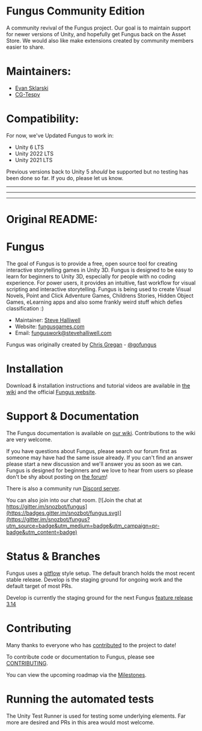 Fungus Community Edition
========================
A community revival of the Fungus project. Our goal is to maintain support for newer versions of Unity, and hopefully get Fungus back on the Asset Store.
We would also like make extensions created by community members easier to share.

Maintainers:
============
- [Evan Sklarski](https://github.com/esklarski)
- [CG-Tespy](https://github.com/CG-Tespy)

Compatibility:
==============
For now, we've Updated Fungus to work in:
- Unity 6 LTS
- Unity 2022 LTS
- Unity 2021 LTS

Previous versions back to Unity 5 _should_ be supported but no testing has been done so far. If you do, please let us know.


___
___
___


Original README:
================
Fungus
======

The goal of Fungus is to provide a free, open source tool for creating interactive storytelling games in Unity 3D. Fungus is designed to be easy to learn for beginners to Unity 3D, especially for people with no coding experience. For power users, it provides an intuitive, fast workflow for visual scripting and interactive storytelling. Fungus is being used to create Visual Novels, Point and Click Adventure Games, Childrens Stories, Hidden Object Games, eLearning apps and also some frankly weird stuff which defies classification :)

- Maintainer: [Steve Halliwell](https://github.com/stevehalliwell)
- Website: [fungusgames.com](https://fungusgames.com)
- Email: funguswork@stevehalliwell.com 

Fungus was originally created by [Chris Gregan](https://github.com/chrisgregan) - [@gofungus](https://twitter.com/gofungus)

Installation
============

Download & installation instructions and tutorial videos are available in [the wiki](https://github.com/snozbot/fungus/wiki/installation) and the official [Fungus website](https://fungusgames.com).

Support & Documentation
=======

The Fungus documentation is available on [our wiki](https://github.com/snozbot/fungus/wiki). Contributions to the wiki are very  welcome.

If you have questions about Fungus, please search our forum first as someone may have had the same issue already. If you can't find an answer please start a new discussion and we'll answer you as soon as we can. Fungus is designed for beginners and we love to hear from users so please don't be shy about posting on [the forum](https://fungusgames.com/forum)!

There is also a community run [Discord server](https://discord.gg/99RqraQ).

You can also join into our chat room.
[![Join the chat at https://gitter.im/snozbot/fungus](https://badges.gitter.im/snozbot/fungus.svg)](https://gitter.im/snozbot/fungus?utm_source=badge&utm_medium=badge&utm_campaign=pr-badge&utm_content=badge)


Status & Branches
=================

Fungus uses a [gitflow](https://nvie.com/posts/a-successful-git-branching-model/) style setup. The default branch holds the most recent stable release. Develop is the staging ground for ongoing work and the default target of most PRs. 

Develop is currently the staging ground for the next Fungus [feature release 3.14](https://github.com/snozbot/fungus/milestone/1)

Contributing
============

Many thanks to everyone who has [contributed](https://github.com/snozbot/fungus/graphs/contributors) to the project to date!

To contribute code or documentation to Fungus, please see [CONTRIBUTING](https://github.com/snozbot/fungus/blob/master/CONTRIBUTING.md).

You can view the upcoming roadmap via the [Milestones](https://github.com/snozbot/fungus/milestones).

Running the automated tests
===========================

The Unity Test Runner is used for testing some underlying elements. Far more are desired and PRs in this area would most welcome.
